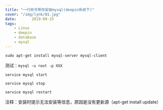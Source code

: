 ```yaml
---
title: "一行命令带你安装mysql(deepin系统下)"
cover: "/img/lynk/81.jpg"
date:       2019-09-25
tags:
	- Linux
	- deepin
	- database
	- mysql
---
```



`sudo apt-get install mysql-server mysql-client`

测试：`mysql -u root -p XXX`

`service mysql start`

`service mysql stop`

`service mysql restart`

注释：安装时提示无法安装等信息，原因是没有更新源（apt-get install update）